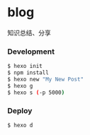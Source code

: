 # blog
知识总结、分享

### Development
```bash
$ hexo init
$ npm install
$ hexo new "My New Post"
$ hexo g
$ hexo s (-p 5000)
```

### Deploy
```bash
$ hexo d
```